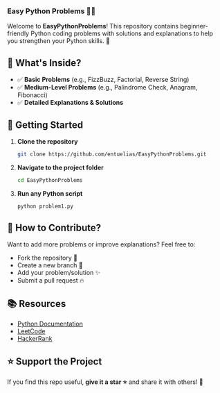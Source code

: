 ### **Easy Python Problems 🐍✨**
Welcome to **EasyPythonProblems**! This repository contains beginner-friendly Python coding problems with solutions and explanations to help you strengthen your Python skills. 🚀

## 📌 **What's Inside?**
- ✅ **Basic Problems** (e.g., FizzBuzz, Factorial, Reverse String)
- ✅ **Medium-Level Problems** (e.g., Palindrome Check, Anagram, Fibonacci)
- ✅ **Detailed Explanations & Solutions**

## 🚀 **Getting Started**
1. **Clone the repository**  
   ```bash
   git clone https://github.com/entuelias/EasyPythonProblems.git
   ```
2. **Navigate to the project folder**  
   ```bash
   cd EasyPythonProblems
   ```
3. **Run any Python script**  
   ```bash
   python problem1.py
   ```

## 📝 **How to Contribute?**
Want to add more problems or improve explanations? Feel free to:
- Fork the repository 🍴
- Create a new branch 🌿
- Add your problem/solution ✨
- Submit a pull request 🔥

## 📚 **Resources**
- [Python Documentation](https://docs.python.org/3/)
- [LeetCode](https://leetcode.com/)
- [HackerRank](https://www.hackerrank.com/domains/tutorials/10-days-of-python)

## ⭐ **Support the Project**
If you find this repo useful, **give it a star ⭐** and share it with others! 🎉
